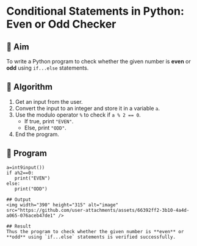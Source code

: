 # Conditional Statements in Python: Even or Odd Checker

## 🎯 Aim
To write a Python program to check whether the given number is **even** or **odd** using `if...else` statements.

## 🧠 Algorithm
1. Get an input from the user.
2. Convert the input to an integer and store it in a variable `a`.
3. Use the modulo operator `%` to check if `a % 2 == 0`.
   - If true, print `"EVEN"`.
   - Else, print `"ODD"`.
4. End the program.

## 🧾 Program
```
a=int9input())
if a%2==0:
   print("EVEN")
else:
   print("ODD")

## Output
<img width="390" height="315" alt="image" src="https://github.com/user-attachments/assets/66392ff2-3b10-4a4d-a065-076aceb47de1" />

## Result
Thus the program to check whether the given number is **even** or **odd** using `if...else` statements is verified successfully.
